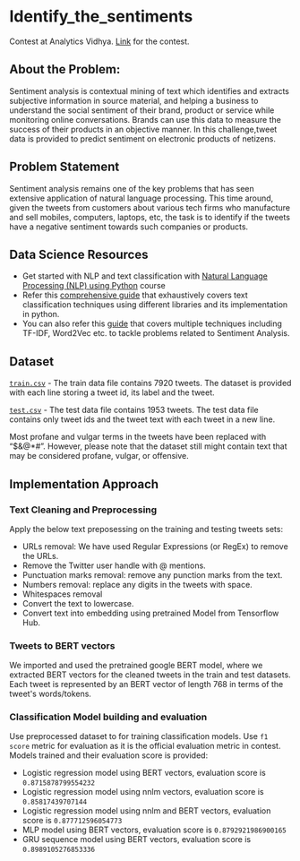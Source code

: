 Identify_the_sentiments
=======================

Contest at Analytics Vidhya. [Link](https://datahack.analyticsvidhya.com/contest/linguipedia-codefest-natural-language-processing-1/#About) for the contest.

## About the Problem:
Sentiment analysis is contextual mining of text which identifies and extracts subjective information in source material, and helping a business to understand the 
social sentiment of their brand, product or service while monitoring online conversations. Brands can use this data to measure the success of their products in 
an objective manner. In this challenge,tweet data is provided to predict sentiment on electronic products of netizens.

## Problem Statement
Sentiment analysis remains one of the key problems that has seen extensive application of natural language processing. 
This time around, given the tweets from customers about various tech firms who manufacture and sell mobiles, computers, laptops, etc, 
the task is to identify if the tweets have a negative sentiment towards such companies or products.


## Data Science Resources
* Get started with NLP and text classification with [Natural Language Processing (NLP) using Python](https://trainings.analyticsvidhya.com/courses/course-v1:AnalyticsVidhya+NLP101+2018_T1/about?utm_source=practice_problem_Identify_The_Sentiments&utm_medium=Datahack) 
 course
* Refer this [comprehensive guide](https://www.analyticsvidhya.com/blog/2018/11/tutorial-text-classification-ulmfit-fastai-library/) 
  that exhaustively covers text classification techniques using different libraries and its implementation in python.
* You can also refer this [guide](https://www.analyticsvidhya.com/blog/2018/07/hands-on-sentiment-analysis-dataset-python/) 
  that covers multiple techniques including TF-IDF, Word2Vec etc. to tackle problems related to Sentiment Analysis.
  
## Dataset
[`train.csv`](https://datahack.analyticsvidhya.com/contest/linguipedia-codefest-natural-language-processing-1/download/train-file) -  The train data file 
contains 7920 tweets. The dataset is provided with each line storing a tweet id, its label and the tweet.

[`test.csv`](https://datahack.analyticsvidhya.com/contest/linguipedia-codefest-natural-language-processing-1/download/test-file) - The test data file 
contains 1953 tweets. The test data file contains only tweet ids and the tweet text with each tweet in a new line.

Most profane and vulgar terms in the tweets have been replaced with “$&@*#”. 
However, please note that the dataset still might contain text that may be considered profane, vulgar, or offensive.


## Implementation Approach

### Text Cleaning and Preprocessing
Apply the below text preposessing on the training and testing tweets sets:

* URLs removal: We have used Regular Expressions (or RegEx) to remove the URLs.
* Remove the Twitter user handle with @ mentions.
* Punctuation marks removal: remove any punction marks from the text.
* Numbers removal: replace any digits in the tweets with space.
* Whitespaces removal
* Convert the text to lowercase.
* Convert text into embedding using pretrained Model from Tensorflow Hub.

### Tweets to BERT vectors
We imported and used the pretrained google BERT model, where we extracted BERT vectors for the cleaned tweets in the train and test datasets. Each tweet is represented by an BERT vector of length 768 in terms of the tweet's words/tokens.

### Classification Model building and evaluation
Use preprocessed dataset to for training classification models. Use `f1 score` metric for evaluation as it is the official evaluation metric in contest. Models trained and their evaluation score is provided:
* Logistic regression model using BERT vectors, evaluation score is `0.8715878799554232`
* Logistic regression model using nnlm vectors, evaluation score is `0.85817439707144`
* Logistic regression model using nnlm and BERT vectors, evaluation score is `0.877712596054773`
* MLP model using BERT vectors, evaluation score is `0.8792921986900165`
* GRU sequence model using BERT vectors, evaluation score is `0.8989105276853336`
